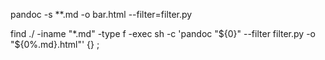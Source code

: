 pandoc -s **.md -o bar.html --filter=filter.py

find ./ -iname "*.md" -type f -exec sh -c 'pandoc "${0}" --filter filter.py -o "${0%.md}.html"' {} \;
